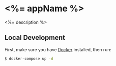 # <%= appName %>

<%= description %>

## Local Development

First, make sure you have [Docker](https://www.docker.com/) installed, then run:

```bash
$ docker-compose up -d
```